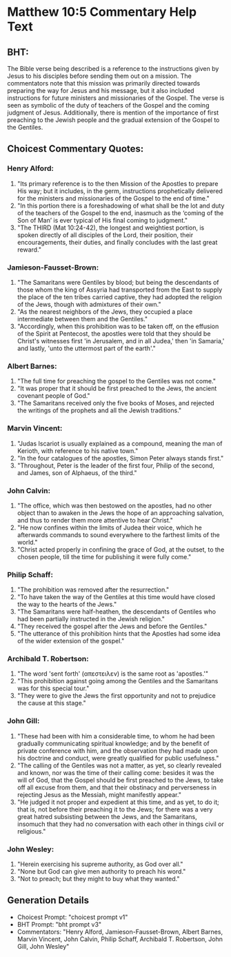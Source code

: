 # Matthew 10:5 Commentary Help Text

## BHT:
The Bible verse being described is a reference to the instructions given by Jesus to his disciples before sending them out on a mission. The commentators note that this mission was primarily directed towards preparing the way for Jesus and his message, but it also included instructions for future ministers and missionaries of the Gospel. The verse is seen as symbolic of the duty of teachers of the Gospel and the coming judgment of Jesus. Additionally, there is mention of the importance of first preaching to the Jewish people and the gradual extension of the Gospel to the Gentiles.

## Choicest Commentary Quotes:
### Henry Alford:
1. "Its primary reference is to the then Mission of the Apostles to prepare His way; but it includes, in the germ, instructions prophetically delivered for the ministers and missionaries of the Gospel to the end of time."
2. "In this portion there is a foreshadowing of what shall be the lot and duty of the teachers of the Gospel to the end, inasmuch as the ‘coming of the Son of Man’ is ever typical of His final coming to judgment."
3. "The THIRD (Mat 10:24-42), the longest and weightiest portion, is spoken directly of all disciples of the Lord, their position, their encouragements, their duties, and finally concludes with the last great reward."

### Jamieson-Fausset-Brown:
1. "The Samaritans were Gentiles by blood; but being the descendants of those whom the king of Assyria had transported from the East to supply the place of the ten tribes carried captive, they had adopted the religion of the Jews, though with admixtures of their own."
2. "As the nearest neighbors of the Jews, they occupied a place intermediate between them and the Gentiles."
3. "Accordingly, when this prohibition was to be taken off, on the effusion of the Spirit at Pentecost, the apostles were told that they should be Christ's witnesses first 'in Jerusalem, and in all Judea,' then 'in Samaria,' and lastly, 'unto the uttermost part of the earth'."

### Albert Barnes:
1. "The full time for preaching the gospel to the Gentiles was not come."
2. "It was proper that it should be first preached to the Jews, the ancient covenant people of God."
3. "The Samaritans received only the five books of Moses, and rejected the writings of the prophets and all the Jewish traditions."

### Marvin Vincent:
1. "Judas Iscariot is usually explained as a compound, meaning the man of Kerioth, with reference to his native town." 
2. "In the four catalogues of the apostles, Simon Peter always stands first." 
3. "Throughout, Peter is the leader of the first four, Philip of the second, and James, son of Alphaeus, of the third."

### John Calvin:
1. "The office, which was then bestowed on the apostles, had no other object than to awaken in the Jews the hope of an approaching salvation, and thus to render them more attentive to hear Christ."
2. "He now confines within the limits of Judea their voice, which he afterwards commands to sound everywhere to the farthest limits of the world."
3. "Christ acted properly in confining the grace of God, at the outset, to the chosen people, till the time for publishing it were fully come."

### Philip Schaff:
1. "The prohibition was removed after the resurrection."
2. "To have taken the way of the Gentiles at this time would have closed the way to the hearts of the Jews."
3. "The Samaritans were half-heathen, the descendants of Gentiles who had been partially instructed in the Jewish religion."
4. "They received the gospel after the Jews and before the Gentiles."
5. "The utterance of this prohibition hints that the Apostles had some idea of the wider extension of the gospel."

### Archibald T. Robertson:
1. "The word 'sent forth' (απεστειλεν) is the same root as 'apostles.'" 
2. "This prohibition against going among the Gentiles and the Samaritans was for this special tour."
3. "They were to give the Jews the first opportunity and not to prejudice the cause at this stage."

### John Gill:
1. "These had been with him a considerable time, to whom he had been gradually communicating spiritual knowledge; and by the benefit of private conference with him, and the observation they had made upon his doctrine and conduct, were greatly qualified for public usefulness."
2. "The calling of the Gentiles was not a matter, as yet, so clearly revealed and known, nor was the time of their calling come: besides it was the will of God, that the Gospel should be first preached to the Jews, to take off all excuse from them, and that their obstinacy and perverseness in rejecting Jesus as the Messiah, might manifestly appear."
3. "He judged it not proper and expedient at this time, and as yet, to do it; that is, not before their preaching it to the Jews; for there was a very great hatred subsisting between the Jews, and the Samaritans, insomuch that they had no conversation with each other in things civil or religious."

### John Wesley:
1. "Herein exercising his supreme authority, as God over all."
2. "None but God can give men authority to preach his word."
3. "Not to preach; but they might to buy what they wanted."


## Generation Details
- Choicest Prompt: "choicest prompt v1"
- BHT Prompt: "bht prompt v3"
- Commentators: "Henry Alford, Jamieson-Fausset-Brown, Albert Barnes, Marvin Vincent, John Calvin, Philip Schaff, Archibald T. Robertson, John Gill, John Wesley"

